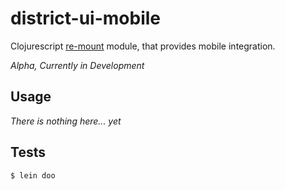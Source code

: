 # district-ui-mobile

Clojurescript
[re-mount](https://github.com/district0x/d0x-INFRA/blob/master/re-mount.md)
module, that provides mobile integration.

*Alpha, Currently in Development*

## Usage

*There is nothing here... yet*


## Tests

```bash
$ lein doo
```
